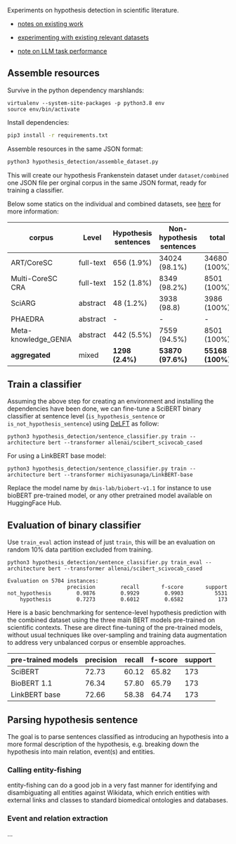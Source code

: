 Experiments on hypothesis detection in scientific literature.

* [notes on existing work](docs/hypothesis-detection-notes.md)

* [experimenting with existing relevant datasets](dataset/Readme.md)

* [note on LLM task performance](docs/note_on_llm_task_performance.md)

## Assemble resources 

Survive in the python dependency marshlands:

```
virtualenv --system-site-packages -p python3.8 env
source env/bin/activate
```

Install dependencies:

```sh
pip3 install -r requirements.txt 
```

Assemble resources in the same JSON format: 

```sh
python3 hypothesis_detection/assemble_dataset.py
```

This will create our hypothesis Frankenstein dataset under `dataset/combined` one JSON file per orginal corpus in the same JSON format, ready for training a classifier. 

Below some statics on the individual and combined datasets, see [here](dataset/Readme.md) for more information: 

| corpus               | Level   | Hypothesis sentences | Non-hypothesis sentences | total        | 
|---                   |---      |---                   |---                       |---           |
| ART/CoreSC           |full-text| 656 (1.9%)           | 34024 (98.1%)            | 34680 (100%) |
| Multi-CoreSC CRA     |full-text| 152 (1.8%)           | 8349 (98.2%)             | 8501 (100%)  |
| SciARG               | abstract| 48 (1.2%)            | 3938 (98.8)              | 3986 (100%)  |
| PHAEDRA              | abstract| -                    | -                        | -            |
| Meta-knowledge_GENIA | abstract| 442 (5.5%)           | 7559 (94.5%)             | 8501 (100%)  |
| __aggregated__       | mixed   | __1298 (2.4%)__      | __53870 (97.6%)__        | __55168 (100%)__ |


## Train a classifier

Assuming the above step for creating an environment and installing the dependencies have been done, we can fine-tune a SciBERT binary classifier at sentence level (`is_hypothesis_sentence` or `is_not_hypothesis_sentence`) using [DeLFT](https://github.com/kermitt2/delft) as follow: 

```console
python3 hypothesis_detection/sentence_classifier.py train --architecture bert --transformer allenai/scibert_scivocab_cased
```

For using a LinkBERT base model: 

```console
python3 hypothesis_detection/sentence_classifier.py train --architecture bert --transformer michiyasunaga/LinkBERT-base
```

Replace the model name by `dmis-lab/biobert-v1.1` for instance to use bioBERT pre-trained model, or any other pretrained model available on HuggingFace Hub.


## Evaluation of binary classifier

Use `train_eval` action instead of just `train`, this will be an evaluation on random 10% data partition excluded from training. 

```console
python3 hypothesis_detection/sentence_classifier.py train_eval --architecture bert --transformer allenai/scibert_scivocab_cased
```

```
Evaluation on 5704 instances:
                   precision        recall       f-score       support
not_hypothesis        0.9876        0.9929        0.9903          5531
    hypothesis        0.7273        0.6012        0.6582           173
```

Here is a basic benchmarking for sentence-level hypothesis prediction with the combined dataset using the three main BERT models pre-trained on scientific contexts. These are direct fine-tuning of the pre-trained models, without usual techniques like over-sampling and training data augmentation to address very unbalanced corpus or ensemble approaches. 

| pre-trained models |  precision   |     recall   |    f-score   |    support |
|---                 |---           |---           |---           |---         |
| SciBERT            |  72.73       |   60.12      |   65.82      |   173      |
| BioBERT 1.1        |  76.34       |   57.80      |   65.79      |   173      |
| LinkBERT base      |  72.66       |   58.38      |   64.74      |   173      |


## Parsing hypothesis sentence

The goal is to parse sentences classified as introducing an hypothesis into a more formal description of the hypothesis, e.g. breaking down the hypothesis into main relation, event(s) and entities. 

### Calling entity-fishing

entity-fishing can do a good job in a very fast manner for identifying and disambiguating all entities against Wikidata, which enrich entities with external links and classes to standard biomedical ontologies and databases. 


### Event and relation extraction

...




